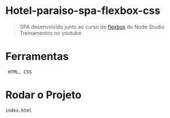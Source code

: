 # Hotel-paraiso-spa-flexbox-css

> SPA desenvolvido junto ao curso de [flexbox](https://www.youtube.com/playlist?list=PLwXQLZ3FdTVGjLmjwfRc0Q9TA5U-PCWp4) do Node Studio Treinamentos no youtube

# Ferramentas
```
 HTML, CSS
```

# Rodar o Projeto

```
index.html

```
